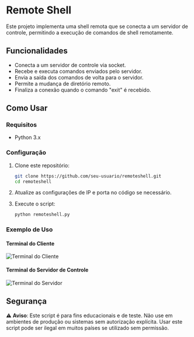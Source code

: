 # Remote Shell

Este projeto implementa uma shell remota que se conecta a um servidor de controle, permitindo a execução de comandos de shell remotamente.

## Funcionalidades

- Conecta a um servidor de controle via socket.
- Recebe e executa comandos enviados pelo servidor.
- Envia a saída dos comandos de volta para o servidor.
- Permite a mudança de diretório remoto.
- Finaliza a conexão quando o comando "exit" é recebido.

## Como Usar

### Requisitos

- Python 3.x

### Configuração

1. Clone este repositório:
    ```bash
    git clone https://github.com/seu-usuario/remoteshell.git
    cd remoteshell
    ```

2. Atualize as configurações de IP e porta no código se necessário.

3. Execute o script:
    ```bash
    python remoteshell.py
    ```

### Exemplo de Uso

#### Terminal do Cliente
![Terminal do Cliente](images/cliente.png)

#### Terminal do Servidor de Controle
![Terminal do Servidor](images/servidor.png)

## Segurança

⚠️ **Aviso**: Este script é para fins educacionais e de teste. Não use em ambientes de produção ou sistemas sem autorização explícita. Usar este script pode ser ilegal em muitos países se utilizado sem permissão.
